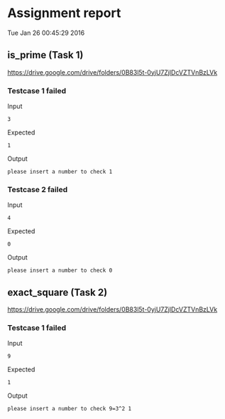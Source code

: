 # Assignment report
Tue Jan 26 00:45:29 2016
## is_prime (Task 1)
https://drive.google.com/drive/folders/0B83l5t-0yjU7ZjlDcVZTVnBzLVk

### Testcase 1 failed
Input
```
3
```


Expected
```
1
```


Output
```
please insert a number to check 1  
```

### Testcase 2 failed
Input
```
4
```


Expected
```
0
```


Output
```
please insert a number to check 0  
```

## exact_square (Task 2)
https://drive.google.com/drive/folders/0B83l5t-0yjU7ZjlDcVZTVnBzLVk

### Testcase 1 failed
Input
```
9
```


Expected
```
1
```


Output
```
please insert a number to check 9=3^2 1  
```


